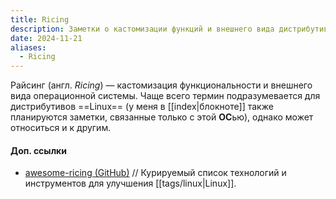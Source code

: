 ```yaml
---
title: Ricing
description: Заметки о кастомизации функций и внешнего вида дистрибутивов Linux
date: 2024-11-21
aliases:
  - Ricing
---
```


Райсинг (англ. *Ricing*) — кастомизация функциональности и внешнего вида операционной системы. Чаще всего термин подразумевается для дистрибутивов ==Linux== (у меня в [[index|блокноте]] также планируются заметки, связанные только с этой **ОС**ью), однако может относиться и к другим.

#### Доп. ссылки

- [awesome-ricing (GitHub)](https://github.com/fosslife/awesome-ricing) // Курируемый список технологий и инструментов для улучшения [[tags/linux|Linux]].
